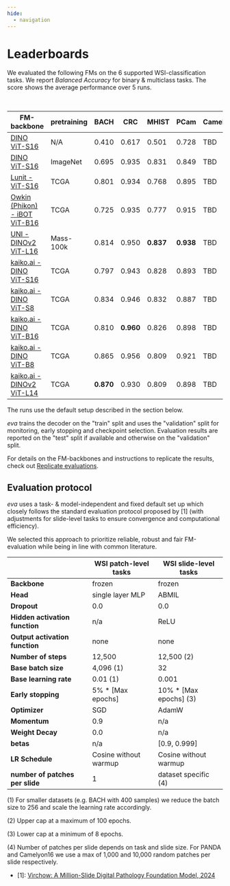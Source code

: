 ```yaml
---
hide:
  - navigation
---
```


# Leaderboards

We evaluated the following FMs on the 6 supported WSI-classification tasks. We report *Balanced Accuracy* for binary & multiclass tasks. The score shows the average performance over 5 runs.

<br/>

<center>

| FM-backbone                 | pretraining |  BACH    | CRC       | MHIST     | PCam     |Camelyon16| PANDA    |
|-----------------------------|-------------|--------- |-----------|-----------|----------|----------|----------|
| [DINO ViT-S16](https://arxiv.org/abs/2104.14294) | N/A         | 0.410    | 0.617     | 0.501     | 0.728    | TBD      | TBD      |
| [DINO ViT-S16](https://arxiv.org/abs/2104.14294) | ImageNet    | 0.695    | 0.935     | 0.831     | 0.849    | TBD      | TBD      |
| [Lunit - ViT-S16](https://github.com/lunit-io/benchmark-ssl-pathology/releases/) | TCGA        | 0.801    | 0.934     | 0.768     | 0.895    | TBD      | TBD      |
| [Owkin (Phikon) - iBOT ViT-B16](https://huggingface.co/owkin/phikon) | TCGA        | 0.725    | 0.935     | 0.777     | 0.915    | TBD      | TBD      |
| [UNI - DINOv2 ViT-L16](https://huggingface.co/MahmoodLab/UNI) | Mass-100k   | 0.814    | 0.950     | **0.837** | **0.938**| TBD      | TBD      |
| [kaiko.ai - DINO ViT-S16](https://github.com/kaiko-ai/towards_large_pathology_fms) | TCGA        | 0.797    | 0.943     | 0.828     | 0.893    | TBD      | TBD      |
| [kaiko.ai - DINO ViT-S8](https://github.com/kaiko-ai/towards_large_pathology_fms)	| TCGA        | 0.834    | 0.946     | 0.832     | 0.887    | TBD      | TBD      |
| [kaiko.ai - DINO ViT-B16](https://github.com/kaiko-ai/towards_large_pathology_fms) | TCGA        | 0.810    | **0.960** | 0.826     | 0.898    | TBD      | TBD      |
| [kaiko.ai - DINO ViT-B8](https://github.com/kaiko-ai/towards_large_pathology_fms) | TCGA        | 0.865    | 0.956     | 0.809     | 0.921    | TBD      | TBD      |
| [kaiko.ai - DINOv2 ViT-L14](https://github.com/kaiko-ai/towards_large_pathology_fms) | TCGA        | **0.870**| 0.930     | 0.809     | 0.898    | TBD      | TBD      |

</center>

The runs use the default setup described in the section below.

*eva* trains the decoder on the "train" split and uses the "validation" split for monitoring, early stopping and checkpoint selection. Evaluation results are reported on the "test" split if available and otherwise on the "validation" split.

For details on the FM-backbones and instructions to replicate the results, check out [Replicate evaluations](user-guide/advanced/replicate_evaluations.md).

## Evaluation protocol

*eva* uses a task- & model-independent and fixed default set up which closely follows the standard evaluation protocol proposed by [1] (with adjustments for slide-level tasks to ensure convergence and computational efficiency).

We selected this approach to prioritize reliable, robust and fair FM-evaluation while being in line with common literature.

|                                | WSI patch-level tasks     | WSI slide-level tasks     |
|--------------------------------|---------------------------|---------------------------|
| **Backbone**                   | frozen                    | frozen                    |
| **Head**                       | single layer MLP          | ABMIL                     |
| **Dropout**                    | 0.0                       | 0.0                       |
| **Hidden activation function** | n/a                       | ReLU                      |
| **Output activation function** | none                      | none                      |
| **Number of steps**            | 12,500                    | 12,500 (2)                |
| **Base batch size**            | 4,096 (1)                 | 32                        |
| **Base learning rate**         | 0.01 (1)                  | 0.001                     |
| **Early stopping**             | 5% * [Max epochs]         | 10% * [Max epochs] (3)    |
| **Optimizer**                  | SGD                       | AdamW                     |
| **Momentum**                   | 0.9                       | n/a                       |
| **Weight Decay**               | 0.0                       | n/a                       |
| **betas**                      | n/a                       | [0.9, 0.999]              |
| **LR Schedule**                | Cosine without warmup     | Cosine without warmup     |
| **number of patches per slide**| 1                         | dataset specific (4)      |


(1) For smaller datasets (e.g. BACH with 400 samples) we reduce the batch size to 256 and scale the learning rate accordingly.

(2) Upper cap at a maximum of 100 epochs.

(3) Lower cap at a minimum of 8 epochs.

(4) Number of patches per slide depends on task and slide size. For PANDA and Camelyon16 we use a max of 1,000 and 10,000 random patches per slide respectively.


- [1]: [Virchow: A Million-Slide Digital Pathology Foundation Model, 2024](https://arxiv.org/pdf/2309.07778.pdf)
